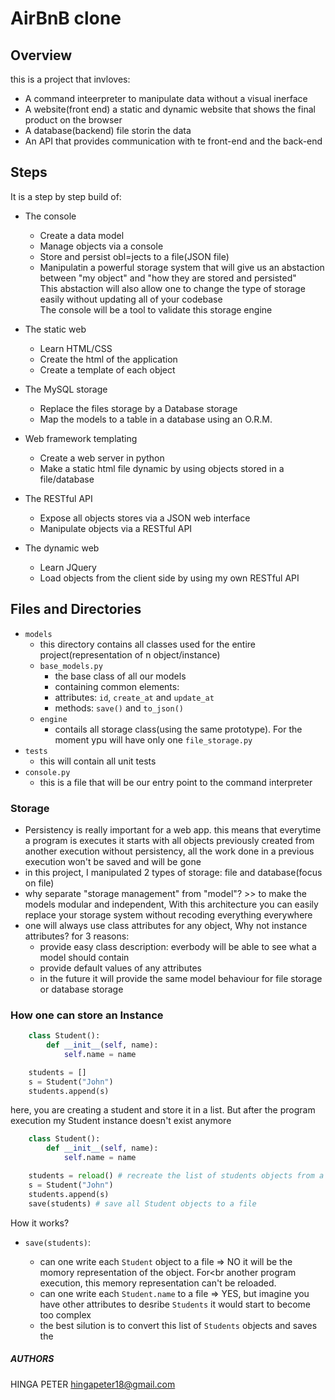 # AirBnB clone

## Overview

this is a project that invloves:

- A command inteerpreter to manipulate data without a visual inerface
- A website(front end) a static and dynamic website that shows the final product on the browser
- A database(backend) file storin the data
- An API that provides communication with te front-end and the back-end

## Steps

It is a step by step build of:

- The console
  - Create a data model
  - Manage objects via a console
  - Store and persist obl=jects to a file(JSON file)
  - Manipulatin a powerful storage system that will give us an abstaction between "my object"
  and "how they are stored and persisted"<br>
  This abstaction will also allow one to change the type of storage easily without updating all of your codebase<br>
  The console will be a tool to validate this storage engine<br>

- The static web
  - Learn HTML/CSS
  - Create the html of the application
  - Create a template of each object

- The MySQL storage
  - Replace the files storage by a Database storage
  - Map the models to a table in a database using an O.R.M.

- Web framework templating
  - Create a web server in python
  - Make a static html file dynamic by using objects stored in a file/database

- The RESTful API
  - Expose all objects stores via a JSON web interface
  - Manipulate objects via a RESTful API

- The dynamic web
  - Learn JQuery
  - Load objects from the client side by using my own RESTful API

## Files and Directories

- ```models```
  - this directory contains all classes used for the entire project(representation of n object/instance)
  - ```base_models.py```
    - the base class of all our models
    - containing common elements:
    - attributes: ```id```, ```create_at``` and ```update_at```
    - methods: ```save()``` and ```to_json()```
  - ```engine```
    - contails all storage class(using the same prototype). For the moment ypu will have only one ```file_storage.py```
- ```tests```
  - this will contain all unit tests
- ```console.py```
  - this is a file that will be our entry point to the command interpreter

### Storage

- Persistency is really important for a web app. this means that everytime a program is executes it starts with all objects previously created from another execution without persistency, all the work done in a previous execution won't be saved and will be gone<br>
- in this project, I manipulated 2 types of storage: file and database(focus on file)
- why separate "storage management" from "model"? >> to make the models modular and independent, With this architecture you can easily replace your storage system without recoding everything everywhere
- one will always use class attributes for any object, Why not instance attributes? for 3 reasons:
  - provide easy class description: everbody will be able to see what a model should contain
  - provide default values of any attributes
  - in the future it will provide the same model behaviour for file storage or database storage

### How one can store an Instance

``` py
    class Student():
        def __init__(self, name):
            self.name = name

    students = []
    s = Student("John")
    students.append(s)
```

here, you are creating a student and store it in a list. But after the program execution my Student instance doesn't exist anymore<br>

``` py
    class Student():
        def __init__(self, name):
            self.name = name

    students = reload() # recreate the list of students objects from a file
    s = Student("John")
    students.append(s)
    save(students) # save all Student objects to a file

```

How it works?<br>

- ``` save(students) ```:

  - can one write each ```Student``` object to a file => NO it will be the momory representation of the object. For<br another program execution, this memory representation can't be reloaded.
  - can one write each ```Student.name``` to a file => YES, but imagine you have other attributes to desribe ```Students``` it would start to become too complex
  - the best silution is to convert this list of ```Students``` objects and saves the




##### AUTHORS
HINGA PETER <hingapeter18@gmail.com>